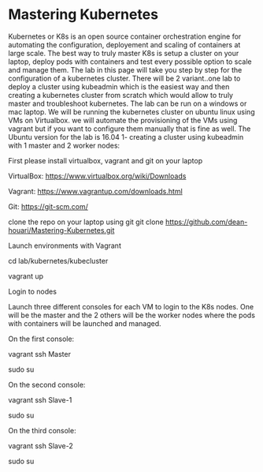# Mastering Kubernetes
Kubernetes or K8s is an open source container orchestration engine for automating the configuration, deployement and scaling of containers at large scale. The best way to truly master K8s is setup a cluster on your laptop, deploy pods with containers and test every possible option to scale and manage them.
The lab in this page will take you step by step for the configuration of a kubernetes cluster. There will be 2 variant..one lab to deploy a cluster using kubeadmin which is the easiest way and then creating a kubernetes cluster from scratch which would allow to truly master and troubleshoot kubernetes.
The lab can be run on a windows or mac laptop. We will be running the kubernetes cluster on ubuntu linux using VMs on Virtualbox. we will automate the provisioning of the VMs using vagrant but if you want to configure them manually that is fine as well.
The Ubuntu version for the lab is 16.04
1- creating a cluster using kubeadmin with 1 master and 2 worker nodes:

First please install virtualbox, vagrant and git on your laptop

VirtualBox: https://www.virtualbox.org/wiki/Downloads

Vagrant:  https://www.vagrantup.com/downloads.html

Git: https://git-scm.com/  


clone the repo on your laptop using git git clone https://github.com/dean-houari/Mastering-Kubernetes.git

Launch environments with Vagrant

cd lab/kubernetes/kubecluster
 
vagrant up
 
Login to nodes

Launch three different consoles for each VM  to login to the K8s nodes. One will be the master and the 2 others will be the worker nodes where the pods with containers will be launched and managed.

On the first console:

vagrant ssh Master

sudo su
 
On the second console:

vagrant ssh Slave-1

sudo su

On the third console:

vagrant ssh Slave-2

sudo su
